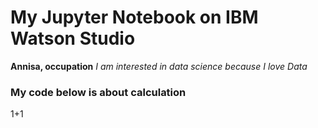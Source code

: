 # My Jupyter Notebook on IBM Watson Studio
**Annisa, occupation**
*I am interested in data science because I love Data*
### My code below is about calculation
1+1

